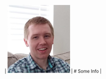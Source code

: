 | <img src="https://github.com/justinbgent/justinbgent.github.io/blob/master/Untitled.png" width = "200" /> | # Some Info |
